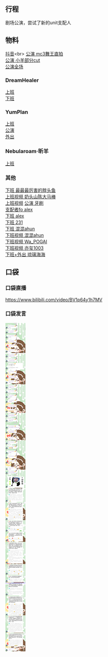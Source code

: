 ## 行程
剧场公演，尝试了新的unit支配人<br>

## 物料
[抖音](https://m.weibo.cn/status/4680898135721855?)<br>
[公演 mc3舞王直拍](https://www.bilibili.com/video/BV1gb4y127H9)<br>
[公演 小羊部分cut](https://www.bilibili.com/video/BV1Rh411H7qX)<br>
[公演全场](https://www.bilibili.com/video/BV1wf4y1n7mm)
### DreamHealer
[上班](https://weibo.com/6375088879/KxQsvCOWI)<br>
[下班](https://weibo.com/6375088879/KxTmHhVHY)

### YumPlan
[上班](https://weibo.com/7335378002/KxQpHhrLH)<br>
[公演](https://weibo.com/7335378002/KxZdvCPpP)<br>
[外出](https://weibo.com/7335378002/KxZNHwrsG)

### Nebularoam·昕羊
[上班](https://weibo.com/7584954147/KxQITvRwq)

### 其他
[下班 最最最厉害的胖头鱼](https://weibo.com/2321954085/KxSXdyFOJ)<br>
[上班视频 奶头山陈大马棒](https://weibo.com/5622214188/KxQpJmCM8)<br>
[上班视频](https://m.weibo.cn/status/4680673895386070?)
[公演 牙刷](https://weibo.com/1856999022/Ky0oDz7nu)<br>
[支配者fo alex](https://weibo.com/2971625284/KxWxdzQC4)<br>
[下班 alex](https://weibo.com/2971625284/KxWmg0qwT)<br>
[下班 231](https://weibo.com/6067142592/KxTE3rFIO)<br>
[下班 混混ahun](https://m.weibo.cn/status/4680771283190105)<br>
[下班视频 混混ahun](https://m.weibo.cn/status/4680864472761547)<br>
[下班视频 Wa_POGAI](https://m.weibo.cn/status/4680764861973849)<br>
[下班视频 亦玺1003](https://m.weibo.cn/status/4680888460511444)<br>
[下班+外出 琉璃海海](https://m.weibo.cn/status/4681036343280098)<br>

## 口袋
### 口袋直播
https://www.bilibili.com/video/BV1p64y1h7MV
### 口袋发言
![口袋发言](./pocket48/imgs/messages1.jpeg)<br>